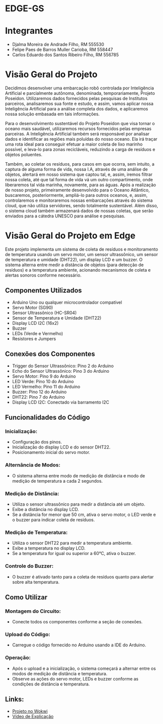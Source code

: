 # EDGE-GS

# Integrantes
- Djalma Moreira de Andrade Filho, RM 555530
- Felipe Paes de Barros Muller Carioba, RM 558447
- Carlos Eduardo dos Santos Ribeiro Filho, RM 556785

# Visão Geral do Projeto

Decidimos desenvolver uma embarcação robô controlada por Inteligência Artificial e parcialmente autônoma, denominada, temporariamente, Projeto Poseidon.
Utilizaremos dados fornecidos pelas pesquisas de Institutos parceiros, analisaremos sua fonte e estudo, e assim, vamos aplicar nossa Inteligência Artificial para a análise completa dos dados, e aplicaremos nossa solução embasada em tais informações.

Para o desenvolvimento sustentável do Projeto Poseidon que visa tornar o oceano mais saudável, utilizaremos recursos fornecidos pelas empresas parceiras.
A Inteligência Artificial também será responsável por analisar dados e identificar as regiões mais poluídas do nosso oceano. Ela irá traçar uma rota ideal para conseguir efetuar a maior coleta de lixo marinho possível, e leva-lo para zonas recicláveis, reduzindo a carga de resíduos e objetos poluentes.

Também, ao coletar os resíduos, para casos em que ocorra, sem intuito, a captura de alguma forma de vida, nossa I.A, através de uma análise de objetos, alertará em nosso sistema que captou tal, e, assim, iremos filtrar nossa coleta, até que tal forma de vida vá um outro compartimento, onde liberaremos tal vida marinha, novamente, para as águas.
Após a realização de nosso projeto, primeiramente desenvolvido para o Oceano Atlântico, buscaremos, posteriormente, ampliá-lo para outros oceanos, e, assim, controlaremos e monitoraremos nossas embarcações através do sistema cloud, que não utiliza servidores, sendo totalmente sustentável. Além disso, o sistema cloud também armazenará dados de nossas coletas, que serão enviados para a cátedra UNESCO para análise e pesquisas.

# Visão Geral do Projeto em Edge

Este projeto implementa um sistema de coleta de resíduos e monitoramento de temperatura usando um servo motor, um sensor ultrassônico, um sensor de temperatura e umidade (DHT22), um display LCD e um buzzer. O sistema alterna entre medir a distância de objetos (para detecção de resíduos) e a temperatura ambiente, acionando mecanismos de coleta e alertas sonoros conforme necessário.

## Componentes Utilizados

- Arduino Uno ou qualquer microcontrolador compatível
- Servo Motor (SG90)
- Sensor Ultrassônico (HC-SR04)
- Sensor de Temperatura e Umidade (DHT22)
- Display LCD I2C (16x2)
- Buzzer
- LEDs (Verde e Vermelho)
- Resistores e Jumpers

## Conexões dos Componentes

- Trigger do Sensor Ultrassônico: Pino 2 do Arduino
- Echo do Sensor Ultrassônico: Pino 3 do Arduino
- Servo Motor: Pino 9 do Arduino
- LED Verde: Pino 10 do Arduino
- LED Vermelho: Pino 11 do Arduino
- Buzzer: Pino 12 do Arduino
- DHT22: Pino 7 do Arduino
- Display LCD I2C: Conectado via barramento I2C

## Funcionalidades do Código

### Inicialização:

- Configuração dos pinos.
- Inicialização do display LCD e do sensor DHT22.
- Posicionamento inicial do servo motor.

### Alternância de Modos:

- O sistema alterna entre modo de medição de distância e modo de medição de temperatura a cada 2 segundos.

### Medição de Distância:

- Utiliza o sensor ultrassônico para medir a distância até um objeto.
- Exibe a distância no display LCD.
- Se a distância for menor que 50 cm, ativa o servo motor, o LED verde e o buzzer para indicar coleta de resíduos.

### Medição de Temperatura:

- Utiliza o sensor DHT22 para medir a temperatura ambiente.
- Exibe a temperatura no display LCD.
- Se a temperatura for igual ou superior a 60°C, ativa o buzzer.

### Controle do Buzzer:

- O buzzer é ativado tanto para a coleta de resíduos quanto para alertar sobre alta temperatura.

## Como Utilizar

### Montagem do Circuito:

- Conecte todos os componentes conforme a seção de conexões.

### Upload do Código:

- Carregue o código fornecido no Arduino usando a IDE do Arduino.

### Operação:

- Após o upload e a inicialização, o sistema começará a alternar entre os modos de medição de distância e temperatura.
- Observe as ações do servo motor, LEDs e buzzer conforme as condições de distância e temperatura.

## Links:

- [Projeto no Wokwi](https://wokwi.com/projects/399997878789051393)
- [Vídeo de Explicação](https://youtu.be/tlACNckX74Q)
